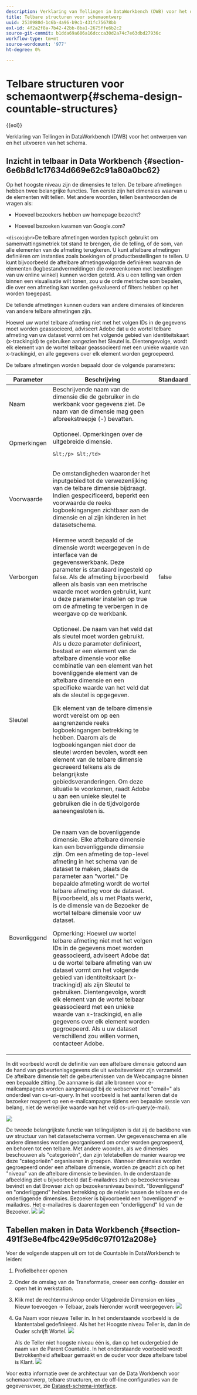 ```yaml
---
description: Verklaring van Tellingen in DataWorkbench (DWB) voor het ontwerpen van en het uitvoeren van het schema.
title: Telbare structuren voor schemaontwerp
uuid: 2530980d-1c6b-4a96-b9c1-431fc75678bb
exl-id: 4f2a2f8a-7b42-42bb-8ba1-2675ffe6b2c2
source-git-commit: b1dda69a606a16dccca30d2a74c7e63dbd27936c
workflow-type: tm+mt
source-wordcount: '977'
ht-degree: 0%

---
```


# Telbare structuren voor schemaontwerp{#schema-design-countable-structures}

{{eol}}

Verklaring van Tellingen in DataWorkbench (DWB) voor het ontwerpen van en het uitvoeren van het schema.

## Inzicht in telbaar in Data Workbench {#section-6e6b8d1c17634d669e62c91a80a0bc62}

Op het hoogste niveau zijn de dimensies te tellen. De telbare afmetingen hebben twee belangrijke functies. Ten eerste zijn het dimensies waarvan u de elementen wilt tellen. Met andere woorden, tellen beantwoorden de vragen als:

* Hoeveel bezoekers hebben uw homepage bezocht?

* Hoeveel bezoeken kwamen van Google.com?

`<discoiqbr>`De telbare afmetingen worden typisch gebruikt om samenvattingsmetriek tot stand te brengen, die de telling, of de som, van alle elementen van de afmeting terugkeren. U kunt aftelbare afmetingen definiëren om instanties zoals boekingen of productbestellingen te tellen. U kunt bijvoorbeeld de aftelbare afmetingsvolgorde definiëren waarvan de elementen (logbestandvermeldingen die overeenkomen met bestellingen van uw online winkel) kunnen worden geteld. Als u een telling van orden binnen een visualisatie wilt tonen, zou u de orde metrische som bepalen, die over een afmeting kan worden geëvalueerd of filters hebben op het worden toegepast.

De tellende afmetingen kunnen ouders van andere dimensies of kinderen van andere telbare afmetingen zijn.

Hoewel uw wortel telbare afmeting niet met het volgen IDs in de gegevens moet worden geassocieerd, adviseert Adobe dat u de wortel telbare afmeting van uw dataset vormt om het volgende gebied van identiteitskaart (x-trackingid) te gebruiken aangezien het Sleutel is. Dientengevolge, wordt elk element van de wortel telbaar geassocieerd met een unieke waarde van x-trackingid, en alle gegevens over elk element worden gegroepeerd.

De telbare afmetingen worden bepaald door de volgende parameters:

<table id="table_5E00B72CFDD645368ADCC25AB9B5E53D"> 
 <thead> 
  <tr> 
   <th colname="col1" class="entry"> Parameter </th> 
   <th colname="col2" class="entry"> Beschrijving </th> 
   <th colname="col3" class="entry"> Standaard </th> 
  </tr>
 </thead>
 <tbody> 
  <tr> 
   <td colname="col1"> Naam </td> 
   <td colname="col2"> Beschrijvende naam van de dimensie die de gebruiker in de werkbank voor gegevens ziet. De naam van de dimensie mag geen afbreekstreepje (-) bevatten. </td> 
   <td colname="col3"> </td> 
  </tr> 
  <tr> 
   <td colname="col1"> <p>Opmerkingen </p> </td> 
   <td colname="col2"> <p>Optioneel. Opmerkingen over de uitgebreide dimensie.

    &lt;/p> &lt;/td>
<td colname="col3"> </td> 
  </tr> 
  <tr> 
   <td colname="col1"> <p>Voorwaarde </p> </td> 
   <td colname="col2"> <p>De omstandigheden waaronder het inputgebied tot de verwezenlijking van de telbare dimensie bijdraagt. Indien gespecificeerd, beperkt een voorwaarde de reeks logboekingangen zichtbaar aan de dimensie en al zijn kinderen in het datasetschema. </p> </td> 
   <td colname="col3"> </td> 
  </tr> 
  <tr> 
   <td colname="col1"> Verborgen </td> 
   <td colname="col2"> Hiermee wordt bepaald of de dimensie wordt weergegeven in de interface van de gegevenswerkbank. Deze parameter is standaard ingesteld op false. Als de afmeting bijvoorbeeld alleen als basis van een metrische waarde moet worden gebruikt, kunt u deze parameter instellen op true om de afmeting te verbergen in de weergave op de werkbank. </td> 
   <td colname="col3"> false </td> 
  </tr> 
  <tr> 
   <td colname="col1"> Sleutel </td> 
   <td colname="col2"> <p>Optioneel. De naam van het veld dat als sleutel moet worden gebruikt. Als u deze parameter definieert, bestaat er een element van de aftelbare dimensie voor elke combinatie van een element van het bovenliggende element van de aftelbare dimensie en een specifieke waarde van het veld dat als de sleutel is opgegeven. </p> <p>Elk element van de telbare dimensie wordt vereist om op een aangrenzende reeks logboekingangen betrekking te hebben. Daarom als de logboekingangen niet door de sleutel worden bevolen, wordt een element van de telbare dimensie gecreeerd telkens als de belangrijkste gebiedsveranderingen. Om deze situatie te voorkomen, raadt Adobe u aan een unieke sleutel te gebruiken die in de tijdvolgorde aaneengesloten is. </p> </td> 
   <td colname="col3"> </td> 
  </tr> 
  <tr> 
   <td colname="col1"> Bovenliggend </td> 
   <td colname="col2"> <p> De naam van de bovenliggende dimensie. Elke aftelbare dimensie kan een bovenliggende dimensie zijn. Om een afmeting de top-level afmeting in het schema van de dataset te maken, plaats de parameter aan "wortel." De bepaalde afmeting wordt de wortel telbare afmeting voor de dataset. Bijvoorbeeld, als u met Plaats werkt, is de dimensie van de Bezoeker de wortel telbare dimensie voor uw dataset. </p> <p>Opmerking: Hoewel uw wortel telbare afmeting niet met het volgen IDs in de gegevens moet worden geassocieerd, adviseert Adobe dat u de wortel telbare afmeting van uw dataset vormt om het volgende gebied van identiteitskaart (x-trackingid) als zijn Sleutel te gebruiken. Dientengevolge, wordt elk element van de wortel telbaar geassocieerd met een unieke waarde van x-trackingid, en alle gegevens over elk element worden gegroepeerd. Als u uw dataset verschillend zou willen vormen, contacteer Adobe. </p> </td> 
   <td colname="col3"> </td> 
  </tr> 
 </tbody> 
</table>

In dit voorbeeld wordt de definitie van een aftelbare dimensie getoond aan de hand van gebeurtenisgegevens die uit websiteverkeer zijn verzameld. De aftelbare dimensie telt de gebeurtenissen van de Webcampagne binnen een bepaalde zitting. De aanname is dat alle bronnen voor e-mailcampagnes worden aangevraagd bij de webserver met &quot;email=&quot; als onderdeel van cs-uri-query. In het voorbeeld is het aantal keren dat de bezoeker reageert op een e-mailcampagne tijdens een bepaalde sessie van belang, niet de werkelijke waarde van het veld cs-uri-query(e-mail).

![](assets/dwb_impl_arch_1.png)

De tweede belangrijkste functie van tellingslijsten is dat zij de backbone van uw structuur van het datasetschema vormen. Uw gegevensschema en alle andere dimensies worden georganiseerd om onder worden gegroepeerd, en behoren tot een telbare. Met andere woorden, als we dimensies beschouwen als &quot;categorieën&quot;, dan zijn teletabellen de manier waarop we deze &quot;categorieën&quot; organiseren in groepen.
Wanneer dimensies worden gegroepeerd onder een aftelbare dimensie, worden ze geacht zich op het &quot;niveau&quot; van de aftelbare dimensie te bevinden. In de onderstaande afbeelding ziet u bijvoorbeeld dat E-mailadres zich op bezoekersniveau bevindt en dat Browser zich op bezoekersniveau bevindt. &quot;Bovenliggend&quot; en &quot;onderliggend&quot; hebben betrekking op de relatie tussen de telbare en de onderliggende dimensies. Bezoeker is bijvoorbeeld een &#39;bovenliggend&#39; e-mailadres. Het e-mailadres is daarentegen een &quot;onderliggend&quot; lid van de Bezoeker. ![](assets/dwb_impl_arch_2.png) ![](assets/dwb_impl_arch_3.png)

## Tabellen maken in Data Workbench {#section-491f3e8e4fbc429e95d6c97f012a208e}

Voer de volgende stappen uit om tot de Countable in DataWorkbench te leiden:

1. Profielbeheer openen
1. Onder de omslag van de Transformatie, creeer een config- dossier en open het in werkstation.
1. Klik met de rechtermuisknop onder Uitgebreide Dimension en kies Nieuw toevoegen -> Telbaar, zoals hieronder wordt weergegeven: ![](assets/dwb_impl_arch_4.png)

1. Ga Naam voor nieuwe Teller in. In het onderstaande voorbeeld is de klantentabel gedefinieerd. Als het het Hoogste niveau Teller is, dan in de Ouder schrijft Wortel. ![](assets/dwb_impl_arch_5.png)

   Als de Teller niet hoogste niveau één is, dan op het oudergebied de naam van de Parent Countable. In het onderstaande voorbeeld wordt Betrokkenheid aftelbaar gemaakt en de ouder voor deze aftelbare tabel is Klant. ![](assets/dwb_impl_arch_5.png)

Voor extra informatie over de architectuur van de Data Workbench voor schemaontwerp, telbare structuren, en de off-line configuraties van de gegevensvoer, zie [Dataset-schema-interface](https://experienceleague.adobe.com/docs/data-workbench/using/client/admin-ui/c-dtst-sch-intrf.html).
